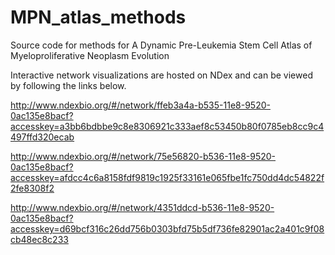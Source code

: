 # MPN_atlas_methods
Source code for methods for A Dynamic Pre-Leukemia Stem Cell Atlas of Myeloproliferative Neoplasm Evolution

Interactive network visualizations are hosted on NDex and can be viewed by following the links below. 

http://www.ndexbio.org/#/network/ffeb3a4a-b535-11e8-9520-0ac135e8bacf?accesskey=a3bb6bdbbe9c8e8306921c333aef8c53450b80f0785eb8cc9c4497ffd320ecab

http://www.ndexbio.org/#/network/75e56820-b536-11e8-9520-0ac135e8bacf?accesskey=afdcc4c6a8158fdf9819c1925f33161e065fbe1fc750dd4dc54822f2fe8308f2

http://www.ndexbio.org/#/network/4351ddcd-b536-11e8-9520-0ac135e8bacf?accesskey=d69bcf316c26dd756b0303bfd75b5df736fe82901ac2a401c9f08cb48ec8c233
